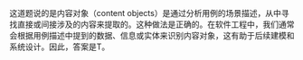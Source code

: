 这道题说的是内容对象（content objects）是通过分析用例的场景描述，从中寻找直接或间接涉及的内容来提取的。这种做法是正确的。在软件工程中，我们通常会根据用例描述中提到的数据、信息或实体来识别内容对象，这有助于后续建模和系统设计。因此，答案是T。